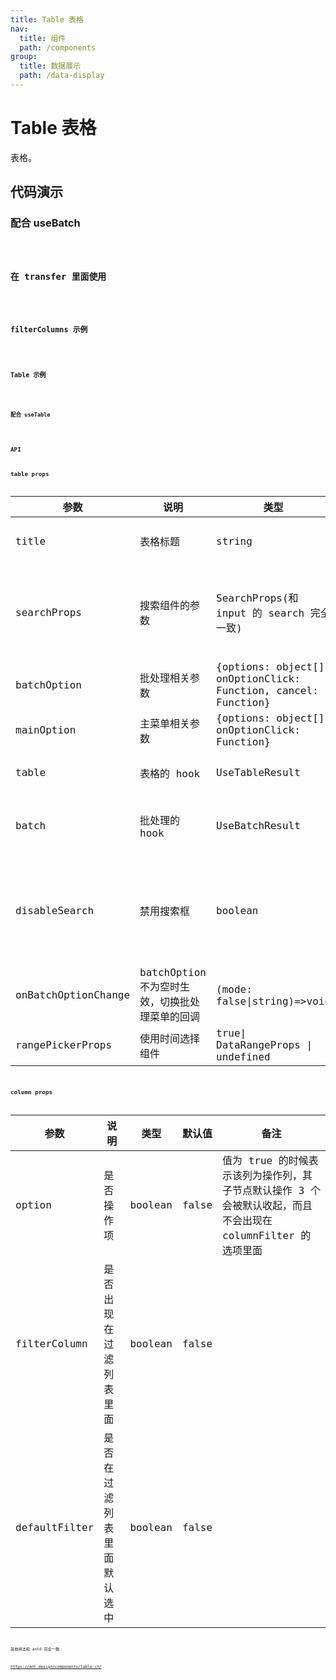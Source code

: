 ```yaml
---
title: Table 表格
nav:
  title: 组件
  path: /components
group:
  title: 数据展示
  path: /data-display
---
```


# Table 表格

表格。

## 代码演示

### 配合 useBatch

<code src="./demo/use-batch.tsx" />

### 在 transfer 里面使用

<code src="./demo/transfer.tsx" />

### filterColumns 示例

<code src="./demo/filter-columns.tsx" />

### Table 示例

<code src="./demo/table.tsx" />

### 配合 useTable

<code src="./demo/use-table.tsx" />

## API

## table props

| 参数                | 说明                                           | 类型                                                           | 默认值    | 备注                                                                                                         |
| ------------------- | ---------------------------------------------- | -------------------------------------------------------------- | --------- | ------------------------------------------------------------------------------------------------------------ |
| title               | 表格标题                                       | string                                                         | -         | 不传 title 属性表格 header 不会显示                                                                          |
| searchProps         | 搜索组件的参数                                 | SearchProps(和 input 的 search 完全一致)                       | -         | 如果使用了 table 参数 onSearch 会被 useTable 接管，onSearch 不会生效                                         |
| batchOption         | 批处理相关参数                                 | {options: object[], onOptionClick: Function, cancel: Function} | -         | 具体用法参考 demo                                                                                            |
| mainOption          | 主菜单相关参数                                 | {options: object[], onOptionClick: Function}                   | -         | 具体用法参考 demo                                                                                            |
| table               | 表格的 hook                                    | UseTableResult                                                 | -         | 通过 Table.useTable 获取                                                                                     |
| batch               | 批处理的 hook                                  | UseBatchResult                                                 | -         | 通过 Table.useBatch 获取(使用方式详见用例)                                                                   |
| disableSearch       | 禁用搜索框                                     | boolean                                                        | false     | 主要是是 search 配合 useTable 一起用比较方便，所以把搜索框和 useTable 绑定在一起，但是也提供禁用搜索框的属性 |
| onBatchOptionChange | batchOption 不为空时生效，切换批处理菜单的回调 | (mode: false\|string)=>void                                    | -         |                                                                                                              |
| rangePickerProps    | 使用时间选择组件                               | true\| DataRangeProps \| undefined                             | undefined |                                                                                                              |

## column props

| 参数          | 说明                       | 类型    | 默认值 | 备注                                                                                                        |
| ------------- | -------------------------- | ------- | ------ | ----------------------------------------------------------------------------------------------------------- |
| option        | 是否操作项                 | boolean | false  | 值为 true 的时候表示该列为操作列，其子节点默认操作 3 个会被默认收起，而且不会出现在 columnFilter 的选项里面 |
| filterColumn  | 是否出现在过滤列表里面     | boolean | false  |                                                                                                             |
| defaultFilter | 是否在过滤列表里面默认选中 | boolean | false  |                                                                                                             |

其他用法和 antd 完全一致：

https://ant.design/components/table-cn/
